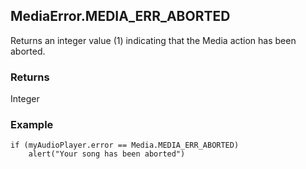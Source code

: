 MediaError.MEDIA_ERR_ABORTED
-----------
Returns an integer value (1) indicating that the Media action has been aborted.

### Returns ###
Integer

### Example ###
    if (myAudioPlayer.error == Media.MEDIA_ERR_ABORTED)
        alert("Your song has been aborted")